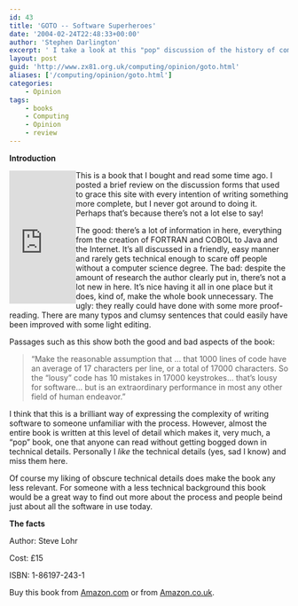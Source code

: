 ```yaml
---
id: 43
title: 'GOTO -- Software Superheroes'
date: '2004-02-24T22:48:33+00:00'
author: 'Stephen Darlington'
excerpt: ' I take a look at this "pop" discussion of the history of computer software'
layout: post
guid: 'http://www.zx81.org.uk/computing/opinion/goto.html'
aliases: ['/computing/opinion/goto.html']
categories:
    - Opinion
tags:
    - books
    - Computing
    - Opinion
    - review
---
```


**Introduction**

<iframe align="left" frameborder="0" marginheight="0" marginwidth="0" scrolling="no" src="http://rcm.amazon.com/e/cm?t=zx81orguk00&o=1&p=8&l=as1&asins=1861972431&fc1=000000&IS2=1&lt1=_blank&lc1=0000ff&bc1=000000&bg1=ffffff&f=ifr" style="width:120px;height:240px;"></iframe>This is a book that I bought and read some time ago. I posted a brief review on the discussion forms that used to grace this site with every intention of writing something more complete, but I never got around to doing it. Perhaps that’s because there’s not a lot else to say!

The good: there’s a lot of information in here, everything from the creation of FORTRAN and COBOL to Java and the Internet. It’s all discussed in a friendly, easy manner and rarely gets technical enough to scare off people without a computer science degree. The bad: despite the amount of research the author clearly put in, there’s not a lot new in here. It’s nice having it all in one place but it does, kind of, make the whole book unnecessary. The ugly: they really could have done with some more proof-reading. There are many typos and clumsy sentences that could easily have been improved with some light editing.

Passages such as this show both the good and bad aspects of the book:

> “Make the reasonable assumption that … that 1000 lines of code have an average of 17 characters per line, or a total of 17000 characters. So the “lousy” code has 10 mistakes in 17000 keystrokes… that’s lousy for software… but is an extraordinary performance in most any other field of human endeavor.”

I think that this is a brilliant way of expressing the complexity of writing software to someone unfamiliar with the process. However, almost the entire book is written at this level of detail which makes it, very much, a “pop” book, one that anyone can read without getting bogged down in technical details. Personally I *like* the technical details (yes, sad I know) and miss them here.

Of course my liking of obscure technical details does make the book any less relevant. For someone with a less technical background this book would be a great way to find out more about the process and people beind just about all the software in use today.

**The facts**

Author: Steve Lohr

Cost: £15

ISBN: 1-86197-243-1

Buy this book from [Amazon.com](http://www.amazon.com/gp/redirect.html?link_code=ur2&tag=zx81orguk00&camp=1789&creative=9325&location=%2FGo-software-Superheroes-Fortran-Internet%2Fdp%2F1861972431%2Fsr%3D8-6%2Fqid%3D1157142535%2Fref%3Dsr_1_6%3Fie%3DUTF8%26s%3Dbooks) or from [Amazon.co.uk](http://www.amazon.co.uk/gp/redirect.html?link_code=ur2&tag=zx81orguk&camp=1634&creative=6738&location=%2Fexec%2Fobidos%2FASIN%2F1861972431%2Fzx81orguk%3F%255Fencoding%3DUTF8%26camp%3D1634%26link%255Fcode%3Dxm2).